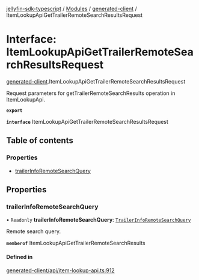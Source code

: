 [jellyfin-sdk-typescript](../README.md) / [Modules](../modules.md) / [generated-client](../modules/generated_client.md) / ItemLookupApiGetTrailerRemoteSearchResultsRequest

# Interface: ItemLookupApiGetTrailerRemoteSearchResultsRequest

[generated-client](../modules/generated_client.md).ItemLookupApiGetTrailerRemoteSearchResultsRequest

Request parameters for getTrailerRemoteSearchResults operation in ItemLookupApi.

**`export`**

**`interface`** ItemLookupApiGetTrailerRemoteSearchResultsRequest

## Table of contents

### Properties

- [trailerInfoRemoteSearchQuery](generated_client.ItemLookupApiGetTrailerRemoteSearchResultsRequest.md#trailerinforemotesearchquery)

## Properties

### trailerInfoRemoteSearchQuery

• `Readonly` **trailerInfoRemoteSearchQuery**: [`TrailerInfoRemoteSearchQuery`](generated_client.TrailerInfoRemoteSearchQuery.md)

Remote search query.

**`memberof`** ItemLookupApiGetTrailerRemoteSearchResults

#### Defined in

[generated-client/api/item-lookup-api.ts:912](https://github.com/thornbill/jellyfin-sdk-typescript/blob/644c849/src/generated-client/api/item-lookup-api.ts#L912)
